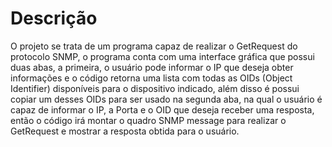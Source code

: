 Descrição
===

O projeto se trata de um programa capaz de realizar o GetRequest do protocolo SNMP, o programa conta com uma interface gráfica que possui duas abas, a primeira, o usuário pode informar o IP que deseja obter informações e o código retorna uma lista com todas as OIDs (Object Identifier) disponíveis para o dispositivo indicado, além disso é possui copiar um desses OIDs para ser usado na segunda aba, na qual o usuário é capaz de informar o IP, a Porta e o OID que deseja receber uma resposta, então o código irá montar o quadro SNMP message para realizar o GetRequest e mostrar a resposta obtida para o usuário.
